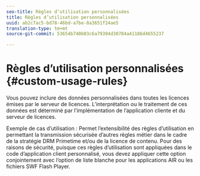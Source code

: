```yaml
---
seo-title: Règles d’utilisation personnalisées
title: Règles d’utilisation personnalisées
uuid: ab2c7ac5-bd78-46bd-a7be-8a3651f24ae5
translation-type: tm+mt
source-git-commit: 53654b740b03c6a79394d30704a41186d4655237

---
```



# Règles d’utilisation personnalisées {#custom-usage-rules}

Vous pouvez inclure des données personnalisées dans toutes les licences émises par le serveur de licences. L’interprétation ou le traitement de ces données est déterminé par l’implémentation de l’application cliente et du serveur de licences.

Exemple de cas d’utilisation : Permet l’extensibilité des règles d’utilisation en permettant la transmission sécurisée d’autres règles métier dans le cadre de la stratégie DRM Primetime et/ou de la licence de contenu. Pour des raisons de sécurité, puisque ces règles d’utilisation sont appliquées dans le code d’application client personnalisé, vous devez appliquer cette option conjointement avec l’option de liste blanche pour les applications AIR ou les fichiers SWF Flash Player.
